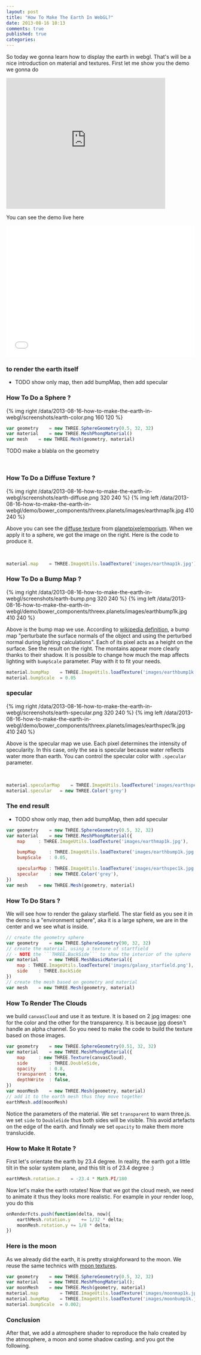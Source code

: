 ```yaml
---
layout: post
title: "How To Make The Earth In WebGL?"
date: 2013-08-16 10:13
comments: true
published: true
categories: 
---
```


So today we gonna learn how to display the earth in webgl.
That's will be a nice introduction on material and textures.
First let me show you the demo we gonna do

<iframe width="425" height="349" src="http://www.youtube.com/embed/huTF047XVvQ" frameborder="0" allowfullscreen></iframe>

<!-- more -->

You can see the demo live here

<iframe width="100%" height="349" src="/data/2013-08-16-how-to-make-the-earth-in-webgl/demo/bower_components/threex.planets/examples/earth.html" frameborder="0" allowfullscreen></iframe>


### to render the earth itself

* TODO show only map, then add bumpMap, then add specular

### How To Do a Sphere ?

{% img right /data/2013-08-16-how-to-make-the-earth-in-webgl/screenshots/earth-color.png 160 120 %}

```javascript
var geometry	= new THREE.SphereGeometry(0.5, 32, 32)
var material	= new THREE.MeshPhongMaterial()
var mesh	= new THREE.Mesh(geometry, material)
```

TODO make a blabla on the geometry

<br clear='both'/>

### How To Do a Diffuse Texture ?

{% img right /data/2013-08-16-how-to-make-the-earth-in-webgl/screenshots/earth-diffuse.png 320 240 %}
{% img left /data/2013-08-16-how-to-make-the-earth-in-webgl/demo/bower_components/threex.planets/images/earthmap1k.jpg  410 240 %}

Above you can see the 
[diffuse texture](http://wiki.splashdamage.com/index.php/Basic_Texture_Overview)
from
[planetpixelemporium](http://planetpixelemporium.com/planets.html). 
When we apply it to a sphere, we got the image on the right.
Here is the code to produce it.

<br clear='both'/>

```javascript
material.map	= THREE.ImageUtils.loadTexture('images/earthmap1k.jpg'),
```

### How To Do a Bump Map ?

{% img right /data/2013-08-16-how-to-make-the-earth-in-webgl/screenshots/earth-bump.png 320 240 %}
{% img left /data/2013-08-16-how-to-make-the-earth-in-webgl/demo/bower_components/threex.planets/images/earthbump1k.jpg 410 240 %}

Above is the bump map we use.
According to 
[wikipedia definition](http://en.wikipedia.org/wiki/Bump_mapping),
a bump map "perturbate the surface normals of the object 
and using the perturbed normal during lighting calculations".
Each of its pixel acts as a height on the surface.
See the result on the right. 
The montains appear more clearly thanks to their shadow.
It is possible to change how much the map affects lighting with
```bumpScale``` parameter.
Play with it to fit your needs.

```javascript
material.bumpMap	= THREE.ImageUtils.loadTexture('images/earthbump1k.jpg')
material.bumpScale	= 0.05
```

### specular

{% img right /data/2013-08-16-how-to-make-the-earth-in-webgl/screenshots/earth-specular.png 320 240 %}
{% img left /data/2013-08-16-how-to-make-the-earth-in-webgl/demo/bower_components/threex.planets/images/earthspec1k.jpg 410 240 %}

Above is the specular map we use.
Each pixel determines the intensity of specularity.
In this case, only the sea is specular because water reflects water more than earth.
You can control the specular color with ```.specular``` parameter.

<br clear='both'/>


```javascript
material.specularMap	= THREE.ImageUtils.loadTexture('images/earthspec1k.jpg')
material.specular	= new THREE.Color('grey')
```

### The end result

* TODO show only map, then add bumpMap, then add specular

```javascript
var geometry	= new THREE.SphereGeometry(0.5, 32, 32)
var material	= new THREE.MeshPhongMaterial({
	map		: THREE.ImageUtils.loadTexture('images/earthmap1k.jpg'),

	bumpMap		: THREE.ImageUtils.loadTexture('images/earthbump1k.jpg'),
	bumpScale	: 0.05,

	specularMap	: THREE.ImageUtils.loadTexture('images/earthspec1k.jpg'),
	specular	: new THREE.Color('grey'),
})
var mesh	= new THREE.Mesh(geometry, material)
```


### How To Do Stars ?

We will see how to render the galaxy starfield.
The star field as you see it in the demo is a "environment sphere",
aka it is a large sphere, we are in the center and we see what is inside.

```javascript
// create the geometry sphere
var geometry	= new THREE.SphereGeometry(90, 32, 32)
// create the material, using a texture of startfield
// - NOTE the ```THREE.BackSide``` to show the interior of the sphere
var material	= new THREE.MeshBasicMaterial({
	map	: THREE.ImageUtils.loadTexture('images/galaxy_starfield.png'),
	side	: THREE.BackSide
})
// create the mesh based on geometry and material
var mesh	= new THREE.Mesh(geometry, material)
```

### How To Render The Clouds

we build ```canvasCloud``` and use it as texture. 
It is based on 2 jpg images:
one for the color
and the other for the transparency.
It is because [jpg](http://en.wikipedia.org/wiki/JPEG) doesn't handle an alpha channel.
So you need to make the code to build the texture based on those images.

```javascript
var geometry	= new THREE.SphereGeometry(0.51, 32, 32)
var material	= new THREE.MeshPhongMaterial({
	map		: new THREE.Texture(canvasCloud),
	side		: THREE.DoubleSide,
	opacity		: 0.8,
	transparent	: true,
	depthWrite	: false,
})
var moonMesh	= new THREE.Mesh(geometry, material)
// add it to the earth mesh thus they move together
earthMesh.add(moonMesh)
```

Notice the parameters of the material.
We set ```transparent``` to warn three.js.
we set ```side``` to ```DoubleSide``` thus both sides will be visible. 
This avoid artefacts on the edge of the earth.
and finnaly we set ```opacity``` to make them more translucide.

### How to Make It Rotate ?

First let's orientate the earth by 23.4 degree.
In reality, the earth got a little tilt in the solar system plane, 
and this tilt is of 23.4 degree :)

```javascript
earthMesh.rotation.z	= -23.4 * Math.PI/180
```

Now let's make the earth rotates! 
Now that we got the cloud mesh, we need to animate it thus they looks more realistic.
For example in your render loop, you do this

```javascript
onRenderFcts.push(function(delta, now){
	earthMesh.rotation.y	+= 1/32 * delta;
	moonMesh.rotation.y	+= 1/8 * delta;
})
```

### Here is the moon

As we already did the earth, it is pretty straighforward to the moon. We reuse
the same technics with [moon textures](http://planetpixelemporium.com/earth.html).

```javascript
var geometry	= new THREE.SphereGeometry(0.5, 32, 32)
var material	= new THREE.MeshPhongMaterial();
var moonMesh	= new THREE.Mesh(geometry, material)
material.map		= THREE.ImageUtils.loadTexture('images/moonmap1k.jpg');
material.bumpMap	= THREE.ImageUtils.loadTexture('images/moonbump1k.jpg');
material.bumpScale	= 0.002;
```

### Conclusion

After that, we add a atmosphere shader to reproduce the halo created by the atmosphere,
a moon and some shadow casting. and you got the following.





